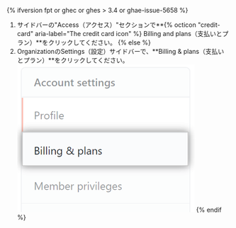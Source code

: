 {% ifversion fpt or ghec or ghes > 3.4 or ghae-issue-5658 %}
1. サイドバーの"Access（アクセス）"セクションで**{% octicon "credit-card" aria-label="The credit card icon" %} Billing and plans（支払いとプラン）**をクリックしてください。
{% else %}
1. OrganizationのSettings（設定）サイドバーで、**Billing & plans（支払いとプラン）**をクリックしてください。 ![支払い設定](/assets/images/help/billing/settings_organization_billing_plans_tab.png)
{% endif %}
